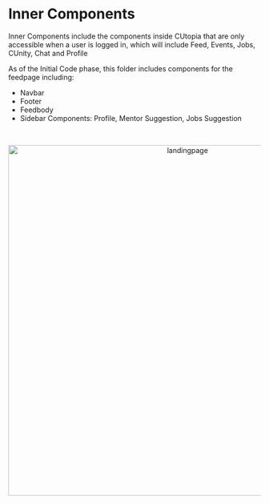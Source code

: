 # Inner Components

Inner Components include the components inside CUtopia that are only accessible when a user is logged in, which will include Feed, Events, Jobs, CUnity, Chat and Profile

As of the Initial Code phase, this folder includes components for the feedpage including:
* Navbar
* Footer
* Feedbody
* Sidebar Components: Profile, Mentor Suggestion, Jobs Suggestion
</br>
<p align="center">
  <img src="https://github.com/FlyingTwigs/CUtopia/blob/main/imagesforREADME/feedinside.png" alt="landingpage" width="700" >
</p>
